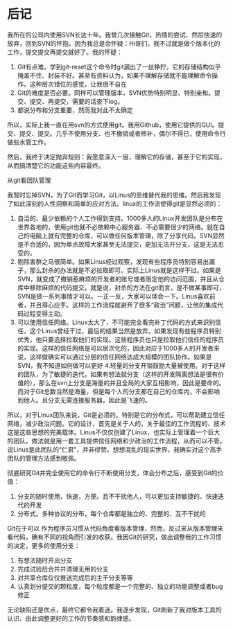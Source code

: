 # 后记

我所在的公司内使用SVN长达十年。我曾几次接触Git，热情的尝试、然后快速的放弃，回到SVN的怀抱。因为我总是会怀疑：Hi哥们，我不过就是做个版本化的工作，提交提交再提交就好了。我的怀疑：

1. Git有点难。学到git-reset这个命令时git漏出了一丝狰狞。它的存储结构似乎掩盖不住、封装不好。甚至有资料认为，如果不理解存储就不能理解命令操作。这种层次错位的感觉，让我很不自在
2. Git的难度是否必要。同样可以管理版本，SVN优势特别明显、特别亲和。提交、提交、再提交，需要的话查下log。
3. 都说分布和分支重要，然而我对此不太确定

所以，实际上我一直在用svn的方式使用git。我用Github，使用它提供的GUI。提交、提交、提交。几乎不使用分支、也不撤销或者修补，偶尔不得已，使用命令行做些水管工作。

然后，我终于决定抛弃规则：我愿意深入一层，理解它的存储，甚至于它的实现，从而搞清楚它的功能这些内容最终。

从git看团队管理

我暂时忘掉SVN，为了Git而学习Git，以Linus的思维替代我的思维。然后我发现了如此深刻的人性洞察和简单的应对方法。linux的工作流使得git是显然必须的：

1. 自洽的、最少依赖的个人工作得到支持。1000多人的Linux开发团队是分布在世界各地的，使用git也就不必依赖中心服务器、不必需要很少的网络。就在自己的电脑上就有完整的仓库，可以做任何版本管理，除了分享代码。SVN显然是不合适的，因为单点故障大家甚至无法提交，更加无法开分支，这是无法忍受的。
2. 剔除害群之马很简单。如果Linus经过观察，发现有些程序员特别容易出漏子，那么封杀的办法就是不必拉取即可。实际上Linus就是这样干过。如果是SVN，就变成了撤销惹麻烦的开发者的账号或者限定他的访问范围，并且从仓库中移除麻烦的代码提交。就是说，封杀的方法在git而言，是不做某事即可，SVN是做一系列事情才可以。一正一反，大家可以体会一下。Linus喜欢前者，并且得心应手。这样的工作流程就避开了很多“政治”问题，让他的集成代码过程变得主动。
3. 可以使用信任网络。Linux太大了，不可能完全看完补丁代码的方式来识别信任，这个Linus曾经干过，最后的结果当然是放弃。如果发现有些程序员特别优秀，他只要选择拉取他们的实现。这些程序员也只是拉取他们信任的程序员的实现。这样的信任网络是可以层次化的，因此对应于1000多人的开发者来说，这样做确实可以通过分层的信任网络达成大规模的团队协作。如果是SVN，我不知道如何做可以更好
4.轻量的分支开销鼓励大量被使用。对于这样的团队，为了敏捷的迭代，如果有想法就分支（这样的开发隔离想法是很有价值的），那么在svn上分支是海量的并且全局的大家互相影响，因此是要命的。而对于Git总数当然是海量，但是每个人的分支都在自己的仓库内，不会影响到他人。且分支无需连接服务器，因此是飞速的。

所以，对于Linux团队来说，Git是必须的。特别是它的分布式，可以帮助建立信任网络，减少政治问题。它的设计，首先是关于人的，关于最佳的工作流程的、技术这是这些思想的完美载体。Linus不仅仅创建了Linux，也实际上管理着一个巨大的团队，做法就是用一套工具提供信任网络和少政治的工作流程，从而可以不管。说Linus是此团队的“仁君”，并非缪赞。想想混乱的现实世界，我确实对这个高手团队的管理方法感到敬佩。





彻底研究Git并完全使用它的命令行不断使用分支，体会分布之后，感受到Git的价值：

1. 分支的随时使用，快速，方便。且不干扰他人，可以更加支持敏捷的、快速迭代的开发
2. 分布式。多种协议的分布，每个仓库都是独立的、完整的、互不干扰的

Git在于可以 作为程序员习惯从代码角度看版本管理，然而，反过来从版本管理来看代码，确有不同的视角而引发的收获。我因Git的研究，做出调整我的工作习惯的决定，更多的使用分支：

1. 有想法随时开出分支
2. 完成试验后合并并清理无用的分支
3. 对共享仓库仅仅推送完成后的主干分支等等
4. 认真划分提交的颗粒度，每个粒度都是一个完整的、独立的功能调整或者bug修正

无论缺陷还是优点，最终它都令我着迷。我逐步发现，Git刷新了我对版本工具的认识、由此调整更好的工作的节奏感和韵律感。



